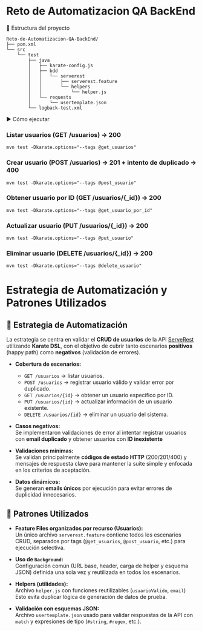 # Reto de Automatizacion QA BackEnd

📁 Estructura del proyecto
```
Reto-de-Automatizacion-QA-BackEnd/
├── pom.xml
└── src
    └── test
        ├── java
        │   ├── karate-config.js
        │   ├── bdd
        │   │   └── serverest
        │   │       ├── serverest.feature
        │   │       └── helpers
        │   │           └── helper.js
        │   └── requests
        │       └── usertemplate.json
        └── logback-test.xml
```

▶️ Cómo ejecutar

### Listar usuarios (GET /usuarios) → 200
```
mvn test -Dkarate.options="--tags @get_usuarios"
```

### Crear usuario (POST /usuarios) → 201 + intento de duplicado → 400
```
mvn test -Dkarate.options="--tags @post_usuario"
```

### Obtener usuario por ID (GET /usuarios/{_id}) → 200
```
mvn test -Dkarate.options="--tags @get_usuario_por_id"
```

### Actualizar usuario (PUT /usuarios/{_id}) → 200
```
mvn test -Dkarate.options="--tags @put_usuario"
```

### Eliminar usuario (DELETE /usuarios/{_id}) → 200
```
mvn test -Dkarate.options="--tags @delete_usuario"
```

# Estrategia de Automatización y Patrones Utilizados

## 🎯 Estrategia de Automatización

La estrategia se centra en validar el **CRUD de usuarios** de la API [ServeRest](https://serverest.dev/) utilizando **Karate DSL**, con el objetivo de cubrir tanto escenarios **positivos** (happy path) como **negativos** (validación de errores).

- **Cobertura de escenarios:**
  - `GET /usuarios` → listar usuarios.
  - `POST /usuarios` → registrar usuario válido y validar error por duplicado.
  - `GET /usuarios/{id}` → obtener un usuario específico por ID.
  - `PUT /usuarios/{id}` → actualizar información de un usuario existente.
  - `DELETE /usuarios/{id}` → eliminar un usuario del sistema.

- **Casos negativos:**  
  Se implementaron validaciones de error al intentar registrar usuarios con **email duplicado** y obtener usuarios con **ID inexistente** 

- **Validaciones mínimas:**  
  Se validan principalmente **códigos de estado HTTP** (200/201/400) y mensajes de respuesta clave para mantener la suite simple y enfocada en los criterios de aceptación.

- **Datos dinámicos:**  
  Se generan **emails únicos** por ejecución para evitar errores de duplicidad innecesarios.


## 🧩 Patrones Utilizados

- **Feature Files organizados por recurso (Usuarios):**  
  Un único archivo `serverest.feature` contiene todos los escenarios CRUD, separados por tags (`@get_usuarios`, `@post_usuario`, etc.) para ejecución selectiva.

- **Uso de `Background`:**  
  Configuración común (URL base, header, carga de helper y esquema JSON) definida una sola vez y reutilizada en todos los escenarios.

- **Helpers (utilidades):**  
  Archivo `helper.js` con funciones reutilizables (`usuarioValido`, `email`) 
  Esto evita duplicar lógica de generación de datos de prueba.

- **Validación con esquemas JSON:**  
  Archivo `usertemplate.json` usado para validar respuestas de la API con `match` y expresiones de tipo (`#string`, `#regex`, etc.).



